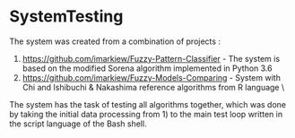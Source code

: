 # SystemTesting
The system was created from a combination of projects :
1) https://github.com/imarkiew/Fuzzy-Pattern-Classifier - The system is based on the modified Sorena algorithm implemented in Python 3.6
2) https://github.com/imarkiew/Fuzzy-Models-Comparing - System with Chi and Ishibuchi & Nakashima reference algorithms from R language \

The system has the task of testing all algorithms together, which was done by taking the initial data processing from 1)
to the main test loop written in the script language of the Bash shell.

